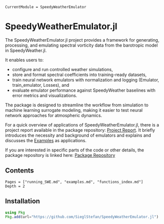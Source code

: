 ```@meta
CurrentModule = SpeedyWeatherEmulator
```

# SpeedyWeatherEmulator.jl

The SpeedyWeatherEmulator.jl project provides a framework for generating, processing, and emulating spectral vorticity data from the barotropic model in SpeedyWeather.jl.

It enables users to:
- configure and run controlled weather simulations,
- store and format spectral coefficients into training-ready datasets,
- train neural network emulators with normalization and logging (Emulator, train_emulator, Losses), and
- evaluate emulator performance against SpeedyWeather baselines with error metrics and visualizations.

The package is designed to streamline the workflow from simulation to machine learning surrogate modeling, making it easier to test neural network approaches for atmospheric dynamics.

For a quick overview of applications of SpeedyWeatherEmulator.jl, there is a project report available in the package repository: [Project Report](https://github.com/SieglStefan/SpeedyWeatherEmulator.jl/blob/main/ProjectReport.pdf).
It briefly introduces the necessity and background of emulators and explains and discusses the [Examples](examples.md) as applications.


If you are interested in specific parts of the code or other details, the package repository is linked here: [Package Repository](https://github.com/SieglStefan/SpeedyWeatherEmulator.jl)


## Contents

```@contents
Pages = ["running_SWE.md", "examples.md", "functions_index.md"]
Depth = 2
```


## Installation
```julia
using Pkg
Pkg.add(url="https://github.com/SieglStefan/SpeedyWeatherEmulator.jl")
```
